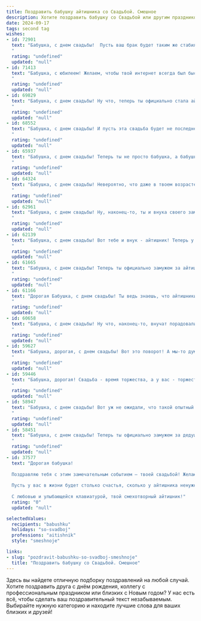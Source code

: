 ```yaml
---
title: Поздравить бабушку айтишника со Свадьбой. Смешное
description: Хотите поздравить бабушку со Свадьбой или другим праздником? Наш ИИ создаст незабываемое поздравление, а вы обязательно выделитесь среди других.  
date: 2024-09-17
tags: second tag
wishes:
- id: 72901
  text: "Бабушка, с днем свадьбы!  Пусть ваш брак будет таким же стабильным, как интернет-соединение у айтишника, и таким же ярким, как свежий код после дебага! 😊🥳🥂
  "
  rating: "undefined"
  updated: "null"
- id: 71413
  text: "Бабушка, с юбилеем! Желаем, чтобы твой интернет всегда был быстрым, а внуки - не лагали 😂.  Пусть жизнь будет полна радости и веселья, как увлекательная онлайн-игра!  🎉
  "
  rating: "undefined"
  updated: "null"
- id: 69829
  text: "Бабушка, с днем свадьбы! Ну что, теперь ты официально стала айтишницей в семье! 😂 Желаем вам с дедушкой, чтобы ваши семейные алгоритмы работали без багов, а любовь была безграничной, как скорость интернета в пятницу вечером! 🎉🥂
  "
  rating: "undefined"
  updated: "null"
- id: 68552
  text: "Бабушка, с днем свадьбы! И пусть эта свадьба будет не последней, ведь ты теперь, можно сказать, настоящий айтишник - в современном мире \"жениться\" на технологиях приходится частенько! 😊
  "
  rating: "undefined"
  updated: "null"
- id: 65937
  text: "Бабушка, с днем свадьбы! Теперь ты не просто бабушка, а бабушка-айтишница!  Надеемся, в твоей новой жизни будет меньше багов, а больше любви и счастья!  😄
  "
  rating: "undefined"
  updated: "null"
- id: 64324
  text: "Бабушка, с днем свадьбы! Невероятно, что даже в твоем возрасте ты нашла себе айтишника! Ну, теперь у него будет кто-то, кто  сможет починить проводку, а у тебя - кто-то, кто знает, как включить телевизор. Желаем вам бесконечного счастья, стабильного Wi-Fi и чтобы все ваши обновления были только положительными!
  "
  rating: "undefined"
  updated: "null"
- id: 62961
  text: "Бабушка, с днем свадьбы! Ну, наконец-то, ты и внука своего замуж/женатого выдала! Не волнуйся, теперь он будет сидеть дома, писать код и ремонтировать зависший комп, а не тратить время на всяких там девиц/парней. 🎉🍾
  "
  rating: "undefined"
  updated: "null"
- id: 62139
  text: "Бабушка, с днем свадьбы! Вот тебе и внук - айтишник! Теперь у тебя будет не только новая семья, но и бесконечный поток вопросов про Wi-Fi и перезагрузку компьютера 😂 🎉 Желаем вам и молодому семейству счастья, любви и стабильного интернет-соединения!
  "
  rating: "undefined"
  updated: "null"
- id: 61665
  text: "Бабушка, с днем свадьбы! Теперь ты официально замужем за айтишником. Надеюсь, твоя новая жизнь будет полна стабильности, обновления и, конечно, новых, неисследованных областей!  😜
  "
  rating: "undefined"
  updated: "null"
- id: 61166
  text: "Дорогая Бабушка, с днем свадьбы! Ты ведь знаешь, что айтишники – народ романтичный! Только представь: код любви написан, баги в отношениях уже побеждены, а теперь – запускаем программу \"Счастливая семейная жизнь\"! 🍾🎉
  "
  rating: "undefined"
  updated: "null"
- id: 60658
  text: "Бабушка, с днем свадьбы! Ну что, наконец-то, внучат порадовали!  А то уже думали, что ты, как истинный айтишник, со своей женой-программой на всю жизнь останешься! 🎉
  "
  rating: "undefined"
  updated: "null"
- id: 59627
  text: "Бабушка, дорогая, с днем свадьбы! Вот это поворот! А мы-то думали, что ты в соцсетях только \"лайками\" балуешься, а ты, оказывается, на \"свадебный марш\" готова!  😉 Желаем тебе моря любви, чтобы \"глюков\" не было, а только \"апгрейды\" отношений!
  "
  rating: "undefined"
  updated: "null"
- id: 59446
  text: "Бабушка, дорогая! Свадьба - время торжества, а у вас - торжество айтишницкого гения! Пусть ваш \"брак\" с компьютером будет долгим и плодотворным, а глюки и баги - не больше, чем милые шутки! 😂
  "
  rating: "undefined"
  updated: "null"
- id: 58947
  text: "Бабушка, с днем свадьбы! Вот уж не ожидали, что такой опытный айтишник, как ты, найдет свою вторую половинку! Теперь у твоего внука (внучки) два дедушки (две бабушки), а у тебя — новая жизнь, полная кода, любви и, конечно же, новых патчей к семейному счастью!
  "
  rating: "undefined"
  updated: "null"
- id: 58451
  text: "Бабушка, с днем свадьбы! Теперь ты официально замужем за дедушкой, а значит, больше не можешь жаловаться, что он проводит слишком много времени за компьютером! 😂  Будьте счастливы и  не забывайте про  семейные посиделки, а то внуки уже скучают по бабушкиным пирожкам! 🥧
  "
  rating: "undefined"
  updated: "null"
- id: 37577
  text: "Дорогая бабушка!
  
  Поздравляю тебя с этим замечательным событием — твоей свадьбой! Желаю, чтобы твоя жизнь стала настоящим «обновлением системы»: надежно, быстро и без сбоев! Пусть ваша любовь будет как хороший код — понятной, стабильной и без ошибок!
  
  Пусть у вас в жизни будет столько счастья, сколько у айтишника ненужных папок на рабочем столе! Желаю, чтобы все ваши «баги» решались легким движением руки, а все «помехи» превращались в веселые истории для внуков!
  
  С любовью и улыбающейся клавиатурой, твой смехотворный айтишник!"
  rating: "0"
  updated: "null"

selectedValues:
  recipients: "babushku"
  holidays: "so-svadboj"
  professions: "aitishnik"
  style: "smeshnoje"

links:
- slug: "pozdravit-babushku-so-svadboj-smeshnoje"
  title: "Поздравить бабушку со Свадьбой. Смешное"
---
```


Здесь вы найдете отличную подборку поздравлений на любой случай. 
Хотите поздравить друга с днём рождения, коллегу с профессиональным праздником или близких с Новым годом? У нас есть всё, чтобы сделать ваш поздравительный текст незабываемым. Выбирайте нужную категорию и находите лучшие слова для ваших близких и друзей!
